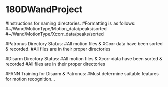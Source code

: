 # 180DWandProject

#Instructions for naming directories.
#Formatting is as follows: 
#~/Wand/MotionType/Motion_data/peaks/sorted
#~/Wand/MotionType/Xcorr_data/peaks/sorted

#Patronus Directory Status:
#All motion files & XCorr data have been sorted & recorded.
#All files are in their proper directories

#Disarm Directory Status:
#All motion files & Xcorr data have been sorted & recorded
#All files are in their proper directories

#FANN Training for Disarm & Patronus:
#Must determine suitable features for motion recognition...

